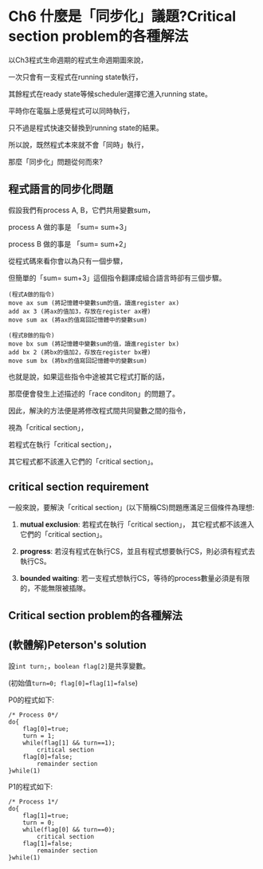 Ch6 什麼是「同步化」議題?Critical section problem的各種解法
===

以Ch3程式生命週期的程式生命週期圖來說，

一次只會有一支程式在running state執行，

其餘程式在ready state等候scheduler選擇它進入running state。

平時你在電腦上感覺程式可以同時執行，

只不過是程式快速交替換到running state的結果。

所以說，既然程式本來就不會「同時」執行，

那麼「同步化」問題從何而來?

## 程式語言的同步化問題

假設我們有process A, B，它們共用變數sum，

process A 做的事是 「sum= sum+3」

process B 做的事是 「sum= sum+2」

從程式碼來看你會以為只有一個步驟，

但簡單的「sum= sum+3」這個指令翻譯成組合語言時卻有三個步驟。

```
(程式A做的指令)
move ax sum (將記憶體中變數sum的值，讀進register ax)
add ax 3 (將ax的值加3，存放在register ax裡) 
move sum ax (將ax的值寫回記憶體中的變數sum) 

(程式B做的指令)
move bx sum (將記憶體中變數sum的值，讀進register bx)
add bx 2 (將bx的值加2，存放在register bx裡) 
move sum bx (將bx的值寫回記憶體中的變數sum)
```

也就是說，如果這些指令中途被其它程式打斷的話，

那麼便會發生上述描述的「race conditon」的問題了。

因此，解決的方法便是將修改程式間共同變數之間的指令，

視為「critical section」，

若程式在執行「critical section」，

其它程式都不該進入它們的「critical section」。

## critical section requirement

一般來說，要解決「critical section」(以下簡稱CS)問題應滿足三個條件為理想:

1. **mutual exclusion**: 若程式在執行「critical section」，
    其它程式都不該進入它們的「critical section」。
    
2. **progress**: 若沒有程式在執行CS，並且有程式想要執行CS，則必須有程式去執行CS。

3. **bounded waiting**: 若一支程式想執行CS，等待的process數量必須是有限的，不能無限被插隊。

## Critical section problem的各種解法

## (軟體解)Peterson's solution

設```int turn;```，```boolean flag[2]```是共享變數。

(初始值```turn=0; flag[0]=flag[1]=false```)

P0的程式如下:
```
/* Process 0*/
do{
    flag[0]=true;
    turn = 1;
    while(flag[1] && turn==1);
        critical section
    flag[0]=false;
        remainder section
}while(1)
```
P1的程式如下:
```
/* Process 1*/
do{
    flag[1]=true;
    turn = 0;
    while(flag[0] && turn==0);
        critical section
    flag[1]=false;
        remainder section
}while(1)
```
